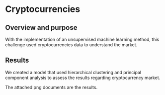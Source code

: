 # Cryptocurrencies

## Overview and purpose
With the implementation of an unsupervised machine learning method, this challenge used cryptocurrencies data to understand the market.


## Results
We created a model that used hierarchical clustering and principal component analysis to assess the results regarding cryptocurrency market.

The attached png documents are the results.
